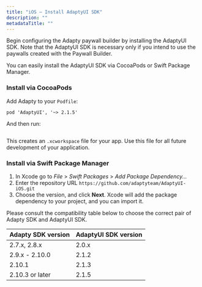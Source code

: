 ```yaml
---
title: "iOS – Install AdaptyUI SDK"
description: ""
metadataTitle: ""
---
```


Begin configuring the Adapty paywall builder by installing the AdaptyUI SDK. Note that the AdaptyUI SDK is necessary only if you intend to use the paywalls created with the Paywall Builder.

You can easily install the AdaptyUI SDK via CocoaPods or Swift Package Manager.

### Install via CocoaPods

Add Adapty to your `Podfile`:

```shell title="title="Podfile""
pod 'AdaptyUI', '~> 2.1.5'
```

And then run:

```sh title="title="pod install""
```

This creates an `.xcworkspace` file for your app. Use this file for all future development of your application.

### Install via Swift Package Manager

1. In Xcode go to _File_ > _Swift Packages_ > _Add Package Dependency..._
2. Enter the repository URL `https://github.com/adaptyteam/AdaptyUI-iOS.git`
3. Choose the version, and click **Next**. Xcode will add the package dependency to your project, and you can import it.

Please consult the compatibility table below to choose the correct pair of Adapty SDK and AdaptyUI SDK.

| Adapty SDK version | AdaptyUI SDK version |
| :----------------- | :------------------- |
| 2.7.x, 2.8.x       | 2.0.x                |
| 2.9.x - 2.10.0     | 2.1.2                |
| 2.10.1             | 2.1.3                |
| 2.10.3 or later    | 2.1.5                |